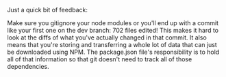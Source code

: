 Just a quick bit of feedback:

Make sure you gitignore your node modules or you'll end up with a commit like your first one on the dev branch: 702 files edited!
This makes it hard to look at the diffs of what you've actually changed in that commit. It also means that you're storing and transferring a
whole lot of data that can just be downloaded using NPM. The package.json file's responsibility is to hold all of that information
so that git doesn't need to track all of those dependencies.
